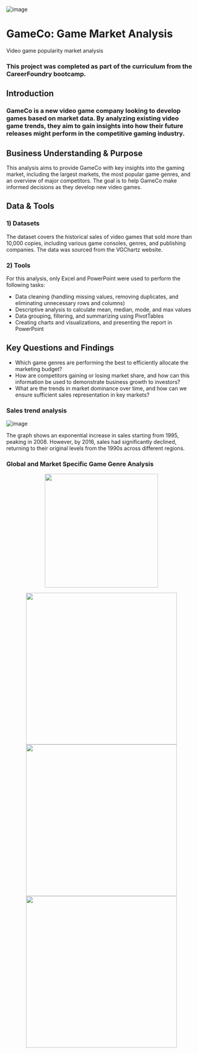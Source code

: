 
![image](https://github.com/user-attachments/assets/5fecd4f9-4761-4555-a1ea-fdcecef286f6)


# GameCo: Game Market Analysis
Video game popularity market analysis
### This project was completed as part of the curriculum from the CareerFoundry bootcamp.

## Introduction
### GameCo is a new video game company looking to develop games based on market data. By analyzing existing video game trends, they aim to gain insights into how their future releases might perform in the competitive gaming industry.

## Business Understanding & Purpose
This analysis aims to provide GameCo with key insights into the gaming market, including the largest markets, the most popular game genres, and an overview of major competitors. The goal is to help GameCo make informed decisions as they develop new video games.

## Data & Tools
### 1)	Datasets
The dataset covers the historical sales of video games that sold more than 10,000 copies, including various game consoles, genres, and publishing companies. The data was sourced from the VGChartz website.

### 2)	Tools
For this analysis, only Excel and PowerPoint were used to perform the following tasks:

- Data cleaning (handling missing values, removing duplicates, and eliminating unnecessary rows and columns)
- Descriptive analysis to calculate mean, median, mode, and max values
- Data grouping, filtering, and summarizing using PivotTables
- Creating charts and visualizations, and presenting the report in PowerPoint

## Key Questions and Findings
- Which game genres are performing the best to efficiently allocate the marketing budget?
- How are competitors gaining or losing market share, and how can this information be used to demonstrate business growth to investors?
- What are the trends in market dominance over time, and how can we ensure sufficient sales representation in key markets?

### Sales trend analysis

![image](https://github.com/user-attachments/assets/5d2e6d2b-5aeb-4749-91ca-fc03989f00c2)

The graph shows an exponential increase in sales starting from 1995, peaking in 2008. However, by 2016, sales had significantly declined, returning to their original levels from the 1990s across different regions.

### Global and Market Specific Game Genre Analysis
<p align="center">
  <img src="https://github.com/user-attachments/assets/2b557ee4-12f8-4e24-b96d-afd0a650d813" width="300" />
</p>

<p align="center">
  <img src="https://github.com/user-attachments/assets/78edce48-29cd-4e0d-bc01-2a7c1e5c65c1" width="400" />
  <img src="https://github.com/user-attachments/assets/81dc3e9e-ebc7-4aa6-b72f-5509d7566fdf" width="400" />
  <img src="https://github.com/user-attachments/assets/1a229a8b-6cdf-4481-8b23-d7e51de0cc77" width="400" />
</p>


